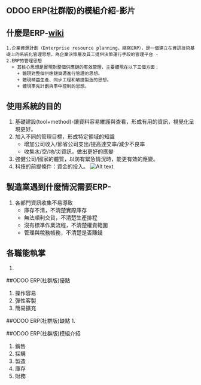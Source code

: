 ## ODOO ERP(社群版)的模組介紹-影片
## 什麼是ERP-[wiki](https://zh.wikipedia.org/zh-tw/%E4%BC%81%E4%B8%9A%E8%B5%84%E6%BA%90%E8%AE%A1%E5%88%92#ERP%E7%9A%84%E7%AE%A1%E7%90%86%E6%80%9D%E6%83%B3)
    1.企業資源計劃（Enterprise resource planning，縮寫ERP），是一個建立在資訊技術基礎上的系統化管理思想，為企業決策層及員工提供決策運行手段的管理平台 -
    2.ERP的管理思想
      + 其核心思想是實現對整個供應鏈的有效管理，主要體現在以下三個方面：
        + 體現對整個供應鏈資源進行管理的思想。
        + 體現精益生產、同步工程和敏捷製造的思想。
        + 體現事先計劃與事中控制的思想。

## 使用系統的目的
1. 基礎建設(tool+method)-讓資料容易維護與查看，形成有用的資訊，視覺化呈現更好。
2. 加入不同的管理目標，形成特定領域的知識
   + 增加公司收入/節省公司支出/提高達交率/減少不良率
   + 收集水/空/地/災資訊，做出更好的應變
3. 強健公司/國家的體質，以防有緊急情況時，能更有效的應變。
4. 科技的前提條件：資金的投入。
![Alt text](https://github.com/ksharry/odoo-repository/blob/main/pic/1301.png?raw=true)

## 製造業遇到什麼情況需要ERP-
1. 各部門資訊收集不易導致
   + 庫存不清，不清楚實際庫存
   + 無法順利交貨，不清楚生產排程
   + 沒有標準作業流程，不清楚權責範圍
   + 管理與稅務帳務，不清楚是否賺錢


## 各職能執掌
1. 

##ODOO ERP(社群版)優點
1. 操作容易
2. 彈性客製
2. 簡易擴充

##ODOO ERP(社群版)缺點
1. 

##ODOO ERP(社群版)模組介紹
1. 銷售
2. 採購
3. 製造
4. 庫存
5. 財務

